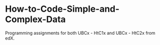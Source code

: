 # How-to-Code-Simple-and-Complex-Data
Programming assignments for both UBCx - HtC1x and UBCx - HtC2x from edX. 
